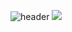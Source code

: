 ![header](https://capsule-render.vercel.app/api?text=Github%20of%20Junseon&animation=twinkling)
<a href="https://hits.seeyoufarm.com"><img src="https://hits.seeyoufarm.com/api/count/incr/badge.svg?url=https%3A%2F%2Fgithub.com%2F좋은준선&count_bg=%23498A17&title_bg=%23555555&icon=github.svg&icon_color=%23E7E7E7&title=hits&edge_flat=false"/></a>
